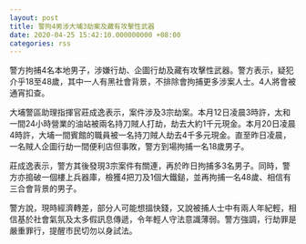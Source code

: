 ```yaml
---
layout: post
title: 警拘4男涉大埔3劫案及藏有攻擊性武器　
date: 2020-04-25 15:42:10.000000000 +08:00
categories: rss
---
```


警方拘捕4名本地男子，涉嫌行劫、企圖行劫及藏有攻擊性武器。警方表示，疑犯介乎18至48歲，其中一人有黑社會背景，不排除會拘捕更多涉案人士。4人將會被通宵扣查。

大埔警區助理指揮官莊成逸表示，案件涉及3宗劫案。本月12日凌晨3時許，太和一間24小時營業的油站被兩名持刀賊人打劫，劫去大約1千元現金。本月20日凌晨4時許，大埔一間賓館的職員被一名持刀賊人劫去4千多元現金。直至昨日凌晨，一名賊人企圖行劫一間便利店但事敗，警方到場拘捕一名18歲男子。

莊成逸表示，警方其後發現3宗案件有關連，再於昨日拘捕多3名男子。同時，警方亦搗破一個樓上兵器庫，檢獲4把刀及1個大鐵鎚，並再拘捕一名48歲、相信有三合會背景的男子。

警方說，現時經濟轉差，部分人可能想搵快錢，又說被捕人士中有兩人年紀輕，相信基於社會氣氛及太多假訊息傳遞，令年輕人守法意識薄弱。警方強調，行劫罪是嚴重罪行，提醒市民切勿以身試法。
